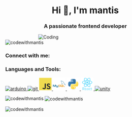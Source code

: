 <h1 align="center">Hi 👋, I'm mantis</h1>
<h3 align="center">A passionate frontend developer</h3>
<img align="right" alt="Coding" width="400" src="https://cdn.dribbble.com/users/668360/screenshots/2011904/mantis800x600.gif"/>
<p align="left"> <img src="https://komarev.com/ghpvc/?username=codewithmantis&label=Profile%20views&color=0e75b6&style=flat" alt="codewithmantis" /> </p>

<h3 align="left">Connect with me:</h3>
<p align="left">
</p>

<h3 align="left">Languages and Tools:</h3>
<p align="left"> <a href="https://www.arduino.cc/" target="_blank" rel="noreferrer"> <img src="https://cdn.worldvectorlogo.com/logos/arduino-1.svg" alt="arduino" width="40" height="40"/> </a> <a href="https://git-scm.com/" target="_blank" rel="noreferrer"> <img src="https://www.vectorlogo.zone/logos/git-scm/git-scm-icon.svg" alt="git" width="40" height="40"/> </a> <a href="https://developer.mozilla.org/en-US/docs/Web/JavaScript" target="_blank" rel="noreferrer"> <img src="https://raw.githubusercontent.com/devicons/devicon/master/icons/javascript/javascript-original.svg" alt="javascript" width="40" height="40"/> </a> <a href="https://www.mysql.com/" target="_blank" rel="noreferrer"> <img src="https://raw.githubusercontent.com/devicons/devicon/master/icons/mysql/mysql-original-wordmark.svg" alt="mysql" width="40" height="40"/> </a> <a href="https://www.python.org" target="_blank" rel="noreferrer"> <img src="https://raw.githubusercontent.com/devicons/devicon/master/icons/python/python-original.svg" alt="python" width="40" height="40"/> </a> <a href="https://reactjs.org/" target="_blank" rel="noreferrer"> <img src="https://raw.githubusercontent.com/devicons/devicon/master/icons/react/react-original-wordmark.svg" alt="react" width="40" height="40"/> </a> <a href="https://unity.com/" target="_blank" rel="noreferrer"> <img src="https://www.vectorlogo.zone/logos/unity3d/unity3d-icon.svg" alt="unity" width="40" height="40"/> </a> </p>

<p backgroundColor="black"><img align="left" src="https://github-readme-stats.vercel.app/api/top-langs?username=codewithmantis&show_icons=true&locale=en&layout=compact" alt="codewithmantis" /></p>

<p>&nbsp;<img align="center" src="https://github-readme-stats.vercel.app/api?username=codewithmantis&show_icons=true&locale=en" alt="codewithmantis" /></p>

<p><img align="center" src="https://github-readme-streak-stats.herokuapp.com/?user=codewithmantis&" alt="codewithmantis" /></p>

